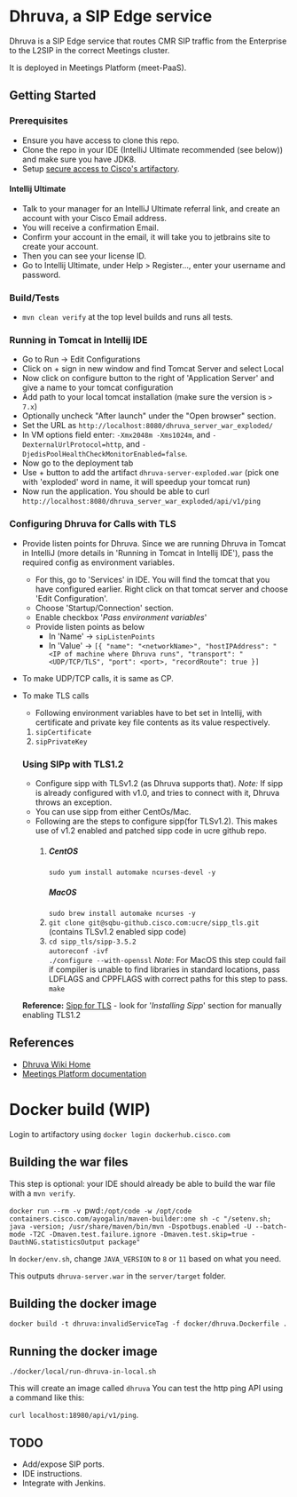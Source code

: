 # Dhruva, a SIP Edge service

Dhruva is a SIP Edge service that routes CMR SIP traffic from the Enterprise to the L2SIP in the correct Meetings cluster.

It is deployed in Meetings Platform (meet-PaaS).

## Getting Started

### Prerequisites
- Ensure you have access to clone this repo.
- Clone the repo in your IDE (IntelliJ Ultimate recommended (see below)) and make sure you have JDK8.
- Setup [secure access to Cisco's artifactory](https://sqbu-github.cisco.com/pages/WebexSquared/docs/DeveloperTools/maven.html).

#### Intellij Ultimate

- Talk to your manager for an IntelliJ Ultimate referral link, and create an account with your Cisco Email address.
- You will receive a confirmation Email.
- Confirm your account in the email, it will take you to jetbrains site to create your account.
- Then you can see your license ID.
- Go to Intellij Ultimate, under Help > Register..., enter your username and password.
 
### Build/Tests
- `mvn clean verify` at the top level builds and runs all tests.

### Running in Tomcat in Intellij IDE
- Go to Run -> Edit Configurations
- Click on + sign in new window and find Tomcat Server and select Local
- Now click on configure button to the right of 'Application Server' and give a name to your tomcat configuration
- Add path to your local tomcat installation (make sure the version is `> 7.x`)
- Optionally uncheck "After launch" under the "Open browser" section.
- Set the URL as `http://localhost:8080/dhruva_server_war_exploded/`
- In VM options field enter: `-Xmx2048m -Xms1024m`, and `-DexternalUrlProtocol=http`, and `-DjedisPoolHealthCheckMonitorEnabled=false`.
- Now go to the deployment tab
- Use + button to add the artifact `dhruva-server-exploded.war` (pick one with 'exploded' word in name, it will speedup your tomcat run)
- Now run the application. You should be able to curl `http://localhost:8080/dhruva_server_war_exploded/api/v1/ping`

### Configuring Dhruva for Calls with TLS
- Provide listen points for Dhruva. Since we are running Dhruva in Tomcat in IntelliJ (more details in 'Running in Tomcat in Intellij IDE'), 
pass the required config as environment variables.
    - For this, go to 'Services' in IDE. You will find the tomcat that you have configured earlier. Right click on that tomcat server 
    and choose 'Edit Configuration'.
    - Choose 'Startup/Connection' section. 
    - Enable checkbox '_Pass environment variables_'
    - Provide listen points as below
        - In 'Name' -> `sipListenPoints`
        - In 'Value' -> `[{
                        	"name": "<networkName>",
                        	"hostIPAddress": "<IP of machine where Dhruva runs",
                        	"transport": "<UDP/TCP/TLS",
                        	"port": <port>,
                        	"recordRoute": true
                        }] `
- To make UDP/TCP calls, it is same as CP. 
- To make TLS calls
    - Following environment variables have to bet set in Intellij, with certificate and private key file contents as its value respectively.
    1. `sipCertificate`
    2. `sipPrivateKey`
    
    ### Using SIPp with TLS1.2
    - Configure sipp with TLSv1.2 (as Dhruva supports that). _Note:_ If sipp is already configured with v1.0,
     and tries to connect with it, Dhruva throws an exception.  
    - You can use sipp from either CentOs/Mac. 
    - Following are the steps to configure sipp(for TLSv1.2). This makes use of v1.2 enabled and patched sipp code in ucre github repo.
        1. ##### CentOS
            `sudo yum install automake ncurses-devel -y`
           ##### MacOS
            `sudo brew install automake ncurses -y`
        2. `git clone git@sqbu-github.cisco.com:ucre/sipp_tls.git` (contains TLSv1.2 enabled sipp code)
        3. `cd sipp_tls/sipp-3.5.2` <br/> 
           `autoreconf -ivf` <br/> 
           `./configure --with-openssl` _Note_: For MacOS this step could fail if compiler is unable to find libraries in standard locations, pass LDFLAGS and CPPFLAGS with correct paths for this step to pass. <br/> 
           `make`
     
    **Reference:** [Sipp for TLS](http://sipp.sourceforge.net/doc3.3/reference.html) - look for '_Installing Sipp_' section
    for manually enabling TLS1.2
           
## References

- [Dhruva Wiki Home](https://confluence-eng-gpk2.cisco.com/conf/display/DHRUVA/Dhruva+-+Next+Gen+SIP+Edge)
- [Meetings Platform documentation](https://sqbu-github.cisco.com/pages/WebexPlatform/docs/)

# Docker build (WIP)

Login to artifactory using `docker login dockerhub.cisco.com`

## Building the war files

This step is optional: your IDE should already be able to build the war file with a `mvn verify`.

`docker run --rm -v `pwd`:/opt/code -w /opt/code containers.cisco.com/ayogalin/maven-builder:one sh -c "/setenv.sh; java -version; /usr/share/maven/bin/mvn -Dspotbugs.enabled -U --batch-mode -T2C -Dmaven.test.failure.ignore -Dmaven.test.skip=true -DauthNG.statisticsOutput package"`

In `docker/env.sh`, change `JAVA_VERSION` to `8` or `11` based on what you need.

This outputs `dhruva-server.war` in the `server/target` folder.

## Building the docker image

`docker build -t dhruva:invalidServiceTag -f docker/dhruva.Dockerfile .`

## Running the docker image

`./docker/local/run-dhruva-in-local.sh`

This will create an image called `dhruva`
You can test the http ping API using a command like this:

`curl localhost:18980/api/v1/ping`.

## TODO

- Add/expose SIP ports.
- IDE instructions.
- Integrate with Jenkins.
